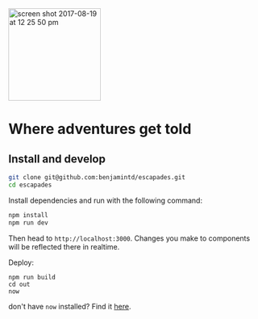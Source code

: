 <img width="183" alt="screen shot 2017-08-19 at 12 25 50 pm" src="https://user-images.githubusercontent.com/11202803/29489592-97bf963e-84d9-11e7-9ab5-24304d6c1958.png">


# Where adventures get told

## Install and develop
```sh
git clone git@github.com:benjamintd/escapades.git
cd escapades
```

Install dependencies and run with the following command:

```sh
npm install
npm run dev
```

Then head to `http://localhost:3000`. Changes you make to components will be reflected there in realtime.

Deploy:
```
npm run build
cd out
now
```

don't have `now` installed? Find it [here](https://zeit.co/download).

